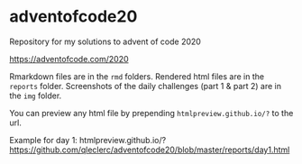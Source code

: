 # adventofcode20

Repository for my solutions to advent of code 2020

https://adventofcode.com/2020

Rmarkdown files are in the `rmd` folders.
Rendered html files are in the `reports` folder.
Screenshots of the daily challenges (part 1 & part 2) are in the `img` folder.

You can preview any html file by prepending `htmlpreview.github.io/?` to the url.

Example for day 1:
htmlpreview.github.io/?https://github.com/qleclerc/adventofcode20/blob/master/reports/day1.html